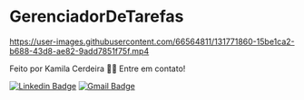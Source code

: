 # GerenciadorDeTarefas

https://user-images.githubusercontent.com/66564811/131771860-15be1ca2-b688-43d8-ae82-9add7851f75f.mp4


Feito por Kamila Cerdeira 👋🏽 Entre em contato!

[![Linkedin Badge](https://img.shields.io/badge/-Kamila-blue?style=flat-square&logo=Linkedin&logoColor=white&link=https://www.linkedin.com/in/kamila-cerdeira/)](https://www.linkedin.com/in/kamila-cerdeira/) 
[![Gmail Badge](https://img.shields.io/badge/-kcerdeira.mkt@gmail.com-c14438?style=flat-square&logo=Gmail&logoColor=white&link=mailto:kcerdeira.mkt@gmail.com)](mailto:kcerdeira.mkt@gmail.com)

